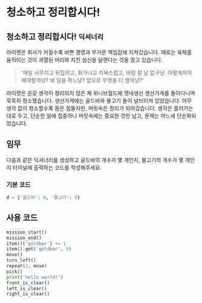 # 청소하고 정리합시다!

## 청소하고 정리합시다! `딕셔너리`

라이켓은 회사가 커질수록 바쁜 경영과 무거운 책임감에 지쳐갔습니다. 때로는 육체를 움직이는 것이 과열된 머리와 지친 심신을 달랜다는 것을 알고 있습니다. 

> '매일 사무치고 뒤집히고, 화가나고 치욕스럽고, 바람 잘 날 없구냥. 이렇게까지 해야할까냥? 왜 일을 하느냥? 앞으로 무엇을 더 할까냥?'

라이캣은 온갖 생각이 정리되지 않은 채 위니브월드에 캣네생선 생선가게를 돌아다니며 묵묵히 청소했습니다. 생선가게에는 골드바와 물고기 들이 널브러져 있었습니다. 아무 생각 없이 청소할수록 몸은 힘들지만, 머릿속은 정리가 되어갔습니다. 생각은 흘러가는 대로 두고, 단순한 일에 집중하니 머릿속에는 중요한 것만 남고, 문제는 어느새 단순화되었습니다.


## 임무

다음과 같은 딕셔너리를 생성하고 골드바의 개수가 몇 개인지, 물고기의 개수가 몇 개인지 터미널에 출력하는 코드를 작성해주세요.

### 기본 코드

```python
d = {'골드바': 0, '물고기': 0}
```


## 사용 코드

```python
mission_start()
mission_end()
item()['goldbar'] += 1
item().get('goldbar', 0)
move()
turn_left()
repeat(2, move)
pick()
print('hello world!')
front_is_clear()
left_is_clear()
right_is_clear()
```